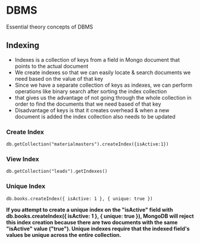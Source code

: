 # DBMS
Essential theory concepts of DBMS

<h2>Indexing</h2>


<ul>
  <li>Indexes is a collection of keys from a field in Mongo document that points to the actual document</li>
  <li>We create indexes so that we can easily locate & search documents we need based on the value of that key</li>
  <li>Since we have a separate collection of keys as indexes, we can perform operations like binary search after sorting the index collection</li>
  <li>that gives us the advantage of not going through the whole collection in order to find the documents that we need based of that key</li>
  <li>Disadvantage of keys is that it creates overhead & when a new document is added the index collection also needs to be updated</li>
</ul>

<h3>Create Index</h3>

```
db.getCollection("materialmasters").createIndex({isActive:1})
```

<h3>View Index</h3>

```
db.getCollection("leads").getIndexes()
```

<h3>Unique Index</h3>

```
db.books.createIndex({ isActive: 1 }, { unique: true })
```

**If you attempt to create a unique index on the "isActive" field with db.books.createIndex({ isActive: 1 }, { unique: true }), MongoDB will reject this index creation because there are two documents with the same "isActive" value ("true"). Unique indexes require that the indexed field's values be unique across the entire collection.**
